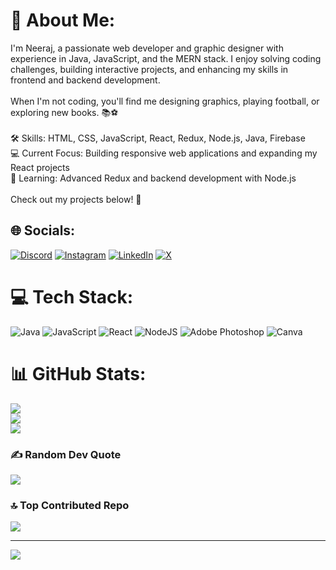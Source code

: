 # 💫 About Me:
I'm Neeraj, a passionate web developer and graphic designer with experience in Java, JavaScript, and the MERN stack. I enjoy solving coding challenges, building interactive projects, and enhancing my skills in frontend and backend development.<br><br>When I'm not coding, you'll find me designing graphics, playing football, or exploring new books. 📚⚽<br><br>🛠️ Skills: HTML, CSS, JavaScript, React, Redux, Node.js, Java, Firebase<br>💻 Current Focus: Building responsive web applications and expanding my React projects<br>🌱 Learning: Advanced Redux and backend development with Node.js<br><br>Check out my projects below! 🚀


## 🌐 Socials:
[![Discord](https://img.shields.io/badge/Discord-%237289DA.svg?logo=discord&logoColor=white)](https://discord.gg/azure4304) [![Instagram](https://img.shields.io/badge/Instagram-%23E4405F.svg?logo=Instagram&logoColor=white)](https://instagram.com/zeer4j) [![LinkedIn](https://img.shields.io/badge/LinkedIn-%230077B5.svg?logo=linkedin&logoColor=white)](https://linkedin.com/in/neeraj-singh04) [![X](https://img.shields.io/badge/X-black.svg?logo=X&logoColor=white)](https://x.com/nesi04) 

# 💻 Tech Stack:
![Java](https://img.shields.io/badge/java-%23ED8B00.svg?style=for-the-badge&logo=openjdk&logoColor=white) ![JavaScript](https://img.shields.io/badge/javascript-%23323330.svg?style=for-the-badge&logo=javascript&logoColor=%23F7DF1E) ![React](https://img.shields.io/badge/react-%2320232a.svg?style=for-the-badge&logo=react&logoColor=%2361DAFB) ![NodeJS](https://img.shields.io/badge/node.js-6DA55F?style=for-the-badge&logo=node.js&logoColor=white) ![Adobe Photoshop](https://img.shields.io/badge/adobe%20photoshop-%2331A8FF.svg?style=for-the-badge&logo=adobe%20photoshop&logoColor=white) ![Canva](https://img.shields.io/badge/Canva-%2300C4CC.svg?style=for-the-badge&logo=Canva&logoColor=white)
# 📊 GitHub Stats:
![](https://github-readme-stats.vercel.app/api?username=nesi04&theme=dark&hide_border=false&include_all_commits=false&count_private=false)<br/>
![](https://github-readme-streak-stats.herokuapp.com/?user=nesi04&theme=dark&hide_border=false)<br/>
![](https://github-readme-stats.vercel.app/api/top-langs/?username=nesi04&theme=dark&hide_border=false&include_all_commits=false&count_private=false&layout=compact)

### ✍️ Random Dev Quote
![](https://quotes-github-readme.vercel.app/api?type=horizontal&theme=radical)

### 🔝 Top Contributed Repo
![](https://github-contributor-stats.vercel.app/api?username=nesi04&limit=5&theme=dark&combine_all_yearly_contributions=true)

---
[![](https://visitcount.itsvg.in/api?id=nesi04&icon=0&color=0)](https://visitcount.itsvg.in)

<!-- Proudly created with GPRM ( https://gprm.itsvg.in ) -->
